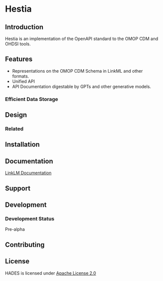 # Hestia

## Introduction

Hestia is an implementation of the OpenAPI standard to the OMOP CDM and OHDSI tools.

## Features

- Representations on the OMOP CDM Schema in LinkML and other formats.
- Unified API
- API Documentation digestable by GPTs and other generative models.

### Efficient Data Storage

## Design

### Related

## Installation

## Documentation

[LinkLM Documentation](https://linkml.io/linkml/)

## Support

## Development
### Development Status
Pre-alpha 

## Contributing

## License
HADES is licensed under [Apache License 2.0](./LICENSE)